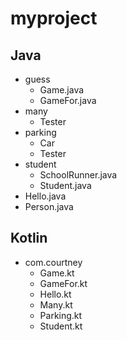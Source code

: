 # myproject

## Java

- guess
  - Game.java
  - GameFor.java
- many
  - Tester
- parking
  - Car
  - Tester
- student
  - SchoolRunner.java
  - Student.java
- Hello.java
- Person.java

## Kotlin
- com.courtney
  - Game.kt
  - GameFor.kt
  - Hello.kt
  - Many.kt
  - Parking.kt
  - Student.kt

